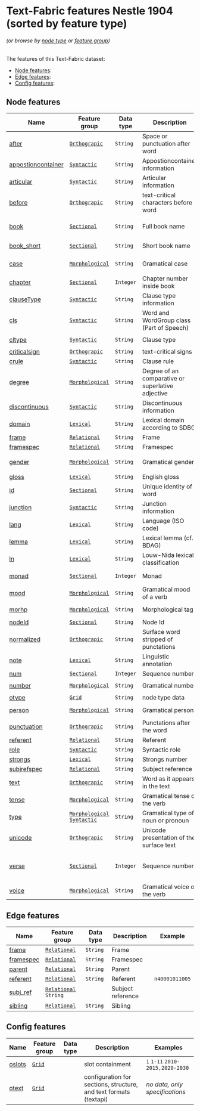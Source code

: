 # Text-Fabric features Nestle 1904 (sorted by feature type)
###### *(or browse by [node type](featuresbynodetype.md#readme) or [feature group](featuresbygroup.md#readme))*

The features of this Text-Fabric dataset:

* [Node features](#node-features):
* [Edge features](#edge-features):
* [Config features](#config-features):

## Node features

Name | Feature group | Data type | Description | Examples
---|---|---|---|---
[after](after.md#readme) | [`Orthograpic`](featuresbygroup.md#orthograpic-features) |`String` | Space or punctuation after word | ` ` `.`
[appostioncontainer](appositioncontainer.md#readme) | [`Syntactic`](featuresbygroup.md#syntactic-features) | `String` | Appostioncontainer information | `1` 
[articular](articular.md#readme) | [`Syntactic`](featuresbygroup.md#syntactic-features) | `String` | Articular information | `1`
[before](before.md#readme) | [`Orthograpic`](featuresbygroup.md#orthograpic-features) | `String` |text-critical characters before word | `(` `[`
[book](book.md#readme) | [`Sectional`](featuresbygroup.md#sectional-features) | `String` | Full book name | `Matthew` `Mark` ... `Revelation`
[book_short](book_short.md#readme) | [`Sectional`](featuresbygroup.md#sectional-features) |`String` | Short book name | `MAT` `MAR` ... `REV`
[case](case.md#readme) | [`Morphological`](featuresbygroup.md#morphological-features) | `String` | Gramatical case | `nominative` `genitive` `dative`
[chapter](chapter.md#readme) | [`Sectional`](featuresbygroup.md#sectional-features) |`Integer` | Chapter number inside book | `1` `2` ...
[clauseType](clauseType.md#readme) | [`Syntactic`](featuresbygroup.md#syntactic-features) | `String` | Clause type information | `normalized`
[cls](cls.md#readme) | [`Syntactic`](featuresbygroup.md#syntactic-features) | `String` |Word and WordGroup class (Part of Speech) | `noun` `verb` / `np` `cl`
[cltype](cltype.md#readme) | [`Syntactic`](featuresbygroup.md#syntactic-features) |`String` | Clause type | `Verbless` `VerbElided`
[criticalsign](criticalsign.md#readme) | [`Orthograpic`](featuresbygroup.md#orthograpic-features) |`String` | text-critical signs | `(` `[` `)` `]`
[crule](crule.md#readme) | [`Syntactic`](featuresbygroup.md#syntactic-features) | `String` |Clause rule | `ClCl` `ClCl2`
[degree](degree.md#readme) | [`Morphological`](featuresbygroup.md#morphological-features) | `String` | Degree of an comparative or superlative adjective | `superlative` `comparative`
[discontinuous](discontinuous.md#readme) | [`Syntactic`](featuresbygroup.md#syntactic-features) | `String` |Discontinuous information | `1`
[domain](domain.md#readme) | [`Lexical`](featuresbygroup.md#lexical-features) | `String` |Lexical domain according to SDBG | `092004`
[frame](frame.md#readme) | [`Relational`](featuresbygroup.md#relational-features) | `String` | Frame |
[framespec](framespec.md#readme) | [`Relational`](featuresbygroup.md#relational-features) |`String` | Framespec |
[gender](gender.md#readme) | [`Morphological`](featuresbygroup.md#morphological-features) |  `String` | Gramatical gender | `masculine` `feminine` `neuter`
[gloss](gloss.md#readme) | [`Lexical`](featuresbygroup.md#lexical-features) | `String` | English gloss | 
[id](id.md#readme) | [`Sectional`](featuresbygroup.md#sectional-features) |`String` | Unique identity of a word | `n40001003006`
[junction](junction.md#readme) | [`Syntactic`](featuresbygroup.md#syntactic-features) | `String` | Junction information | `1`
[lang](lang.md#readme) | [`Lexical`](featuresbygroup.md#lexical-features) | `String` | Language (ISO code) | `el`
[lemma](lemma.md#readme) | [`Lexical`](featuresbygroup.md#lexical-features) | `String` | Lexical lemma (cf. BDAG) |
[ln](ln.md#readme) |  [`Lexical`](featuresbygroup.md#lexical-features) | `String` | Louw-Nida lexical classification | `93.169a`
[monad](monad.md#readme) | [`Sectional`](featuresbygroup.md#sectional-features)| `Integer` | Monad | *to be added?*
[mood](mood.md#readme) | [`Morphological`](featuresbygroup.md#morphological-features) | `String` | Gramatical mood of a verb | `indicative` `optative `
[morhp](morph.md#readme) | [`Morphological`](featuresbygroup.md#morphological-features) | `String` | Morphological tag | `V-AAI-3S` `N-GSF`
[nodeId](nodeId.md#readme) | [`Sectional`](featuresbygroup.md#sectional-features) | `String` | Node Id | `n56001015007`
[normalized](normalized.md#readme) | [`Orthograpic`](featuresbygroup.md#orthograpic-features) | `String` | Surface word stripped of punctations |
[note](note.md#readme) | [`Lexical`](featuresbygroup.md#lexical-features) | `String` | Linguistic annotation |
[num](num.md#readme) | [`Sectional`](featuresbygroup.md#sectional-features) | `Integer` | Sequence number  | `1` `2` ...   
[number](number.md#readme) | [`Morphological`](featuresbygroup.md#morphological-features) | `String` | Gramatical number| `singular` `plural`
[otype](otype.md) | [`Grid`](featuresbygroup.md#grid-features) | `String` | node type data | 
[person](person.md#readme) | [`Morphological`](featuresbygroup.md#morphological-features) | `String` | Gramatical person | `first` `second` `third`
[punctuation](punctuation.md#readme) | [`Orthograpic`](featuresbygroup.md#orthograpic-features) | `String` | Punctations after the word | `.` `;`
[referent](referent.md#readme) | [`Relational`](featuresbygroup.md#relational-features) | `String` | Referent | `n40001011005`
[role](role.md#readme) | [`Syntactic`](featuresbygroup.md#syntactic-features) | `String` | Syntactic role | 
[strongs](strongs.md#readme) | [`Lexical`](featuresbygroup.md#lexical-features) | `String` | Strongs number | `5547`
[subjrefspec](subjrefspec.md#readme) | [`Relational`](featuresbygroup.md#relational-features) | `String` | Subject reference | `n46003022002`
[text](text.md#readme) | [`Orthograpic`](featuresbygroup.md#orthograpic-features) | `String` | Word as it appears in the text | `Λόγος` `καὶ`
[tense](tense.md#readme) | [`Morphological`](featuresbygroup.md#morphological-features) | `String` | Gramatical tense of the verb | `present` `aorist`
[type](type.md#readme) | [`Morphological`](featuresbygroup.md#morphological-features) [`Syntactic`](featuresbygroup.md#syntactic-features) | `String` | Gramatical type of noun or pronoun | `common` `personal`
[unicode](unicode.md#readme) | [`Orthograpic`](featuresbygroup.md#orthograpic-features) | `String` | Unicode presentation of the surface text |  `Λόγος` `καὶ`
[verse](verse.md#readme) | [`Sectional`](featuresbygroup.md#sectional-features) | `Integer` | Sequence number  | `1` `2` ...   Verse number inside chapter | `1` `2`
[voice](voice.md#readme) | [`Morphological`](featuresbygroup.md#morphological-features) | `String` | Gramatical voice of the verb | `active` `passive`


## Edge features

Name | Feature group | Data type | Description | Example
---|---|---|---|---
[frame](frame.md#readme) | [`Relational`](featuresbygroup.md#relational-features) | `String` | Frame |
[framespec](framespec.md#readme) | [`Relational`](featuresbygroup.md#relational-features) | `String` | Framespec |
[parent](parent.md#readme) | [`Relational`](featuresbygroup.md#relational-features) | `String` | Parent | 
[referent](referent.md#readme) | [`Relational`](featuresbygroup.md#relational-features) | `String` | Referent | `n40001011005`
[subj_ref](subj_ref.md#readme) |  [`Relational`](featuresbygroup.md#relational-features)  `String` | |Subject reference |
[sibling](sibling.md#readme) | [`Relational`](featuresbygroup.md#relational-features) | `String` | Sibling | 

## Config features

Name | Feature group |Data type| Description| Examples
---|---|---|---|---
[oslots](oslots.md) | [`Grid`](featuresbygroup.md#grid-features) | | slot containment | `1` `1-11` `2010-2015,2020-2030`
[otext](otext.md) | [`Grid`](featuresbygroup.md#grid-features) | | configuration for sections, structure, and text formats (textapi) | *no data, only specifications*  


